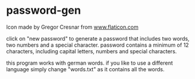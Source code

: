 # password-gen

Icon made by Gregor Cresnar from www.flaticon.com


click on "new password" to generate a password that includes two words, two numbers and a special character.
password contains a minimum of 12 characters, including capital letters, numbers and special characters.

this program works with german words. if you like to use a different language simply change "words.txt" as it contains all the words.

